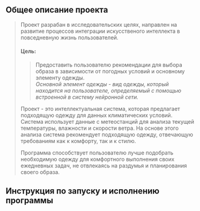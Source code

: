 ## Общее описание проекта 
> Проект разрабан в исследовательских целях, направлен на развитие процессов интеграции искусственого интеллекта в повседневную жизнь пользователей.  
> #### Цель: 
>> Предоставить пользователю рекомендации для выбора образа в зависимости от погодных условий и основному элементу одежды.  
>> *Основной элемент одежды - вид одежды, который находится на пользователе, определяемый с помощью встроенной в систему нейронной сети.*  
>
> Проект - это интеллектуальная система, которая предлагает подходящую одежду для данных климатических условий. Система использует данные с метеостанций для анализа текущей температуры, влажности и скорости ветра. На основе этого анализа система рекомендует подходящую одежду, отвечающую требованиям как к комфорту, так и к стилю.  
> 
> Программа способствует пользователю лучше подобрать необходимую одежду для комфортного выполнения своих ежедневных задач, не отвлекаясь на раздумья и планирования своего образа.
>
>
>
>
## Инструкция по запуску и исполнению программы
>
>
>
>
>
>
>
>
>
>
>
